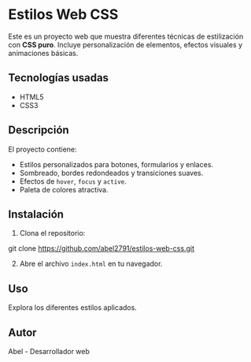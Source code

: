 # Estilos Web CSS
Este es un proyecto web que muestra diferentes técnicas de estilización con **CSS puro**. Incluye personalización de elementos, efectos visuales y animaciones básicas.

## Tecnologías usadas
- HTML5
- CSS3

## Descripción
El proyecto contiene:
- Estilos personalizados para botones, formularios y enlaces.
- Sombreado, bordes redondeados y transiciones suaves.
- Efectos de `hover`, `focus` y `active`.
- Paleta de colores atractiva.

## Instalación
1. Clona el repositorio:

git clone https://github.com/abel2791/estilos-web-css.git

2. Abre el archivo `index.html` en tu navegador.

## Uso
Explora los diferentes estilos aplicados.

## Autor
Abel - Desarrollador web

